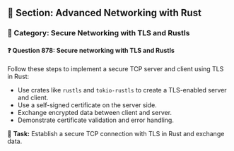 ## 📘 Section: Advanced Networking with Rust  
### 🔹 Category: Secure Networking with TLS and Rustls  
#### ❓ Question 878: Secure networking with TLS and Rustls

Follow these steps to implement a secure TCP server and client using TLS in Rust:

- Use crates like `rustls` and `tokio-rustls` to create a TLS-enabled server and client.
- Use a self-signed certificate on the server side.
- Exchange encrypted data between client and server.
- Demonstrate certificate validation and error handling.

🔧 **Task:** Establish a secure TCP connection with TLS in Rust and exchange data.
